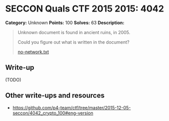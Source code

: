 # SECCON Quals CTF 2015 2015: 4042

**Category:** Unknown
**Points:** 100
**Solves:** 63
**Description:**

> Unknown document is found in ancient ruins, in 2005.
> 
> Could you figure out what is written in the document?
> 
> [no-network.txt](./no-network.txt)


## Write-up

(TODO)

## Other write-ups and resources

* <https://github.com/p4-team/ctf/tree/master/2015-12-05-seccon/4042_crypto_100#eng-version>
